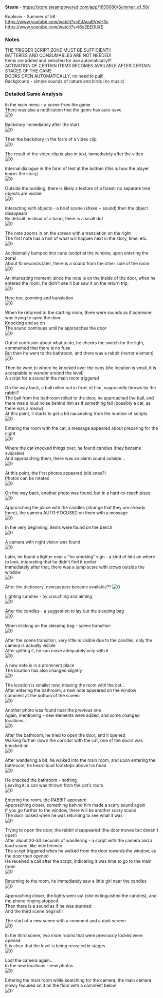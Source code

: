 __Steam__ - https://store.steampowered.com/app/1609080/Summer_of_58/

Kuplinov - Summer of 58  
https://www.youtube.com/watch?v=EJAuuBVwH3c  
https://www.youtube.com/watch?v=I6vEEEOtlXE

### Notes
THE TRIGGER SCRIPT ZONE MUST BE SUFFICIENT!!  
BATTERIES AND CONSUMABLES ARE NOT NEEDED!  
Items are added and selected for use automatically!!!  
ACTIVATION OF CERTAIN ITEMS BECOMES AVAILABLE AFTER CERTAIN STAGES OF THE GAME  
DOORS OPEN AUTOMATICALLY, no need to pull!  
Background - simple sounds of nature and birds (no music)

### Detailed Game Analysis

In the main menu - a scene from the game  
There was also a notification that the game has auto-save  
![0](img/image.png)

Backstory immediately after the start  
![0](img/image1.png)

Then the backstory in the form of a video clip  
![0](img/image2.png)

The result of the video clip is also in text, immediately after the video  
![0](img/image3.png)

Internal dialogue in the form of text at the bottom (this is how the player learns the story)  
![0](img/image4.png)

Outside the building, there is likely a texture of a forest; no separate tree objects are visible  
![0](img/image5.png)

Interacting with objects - a brief scene (shake + sound) then the object disappears  
By default, instead of a hand, there is a small dot  
![0](img/image6.png)

The note zooms in on the screen with a translation on the right  
The first note has a hint of what will happen next in the story, time, etc.  
![0](img/image7.png)

Accidentally bumped into cans (script at the window, upon entering the zone)  
About 10 seconds later, there is a sound from the other side of the room  
![0](img/image8.png)

An interesting moment: since the note is on the inside of the door, when he entered the room, he didn't see it but saw it on the return trip.  
![0](img/image9.png)

Here too, zooming and translation  
![0](img/image10.png)

When he returned to the starting room, there were sounds as if someone was trying to open the door  
Knocking and so on  
The sound continues until he approaches the door  
![0](img/image11.png)

Out of confusion about what to do, he checks the switch for the light, commented that there is no fuse  
But then he went to the bathroom, and there was a rabbit (horror element)  
![0](img/image12.png)

Then he went to where he knocked over the cans (the location is small, it is acceptable to wander around the level)  
A script for a sound in the main room triggered

On the way back, a ball rolled out in front of him, supposedly thrown by the rabbit?  
The ball from the bathroom rolled to the door, he approached the ball, and there was a loud noise behind him as if something fell (possibly a cat, as there was a meow)  
At this point, it starts to get a bit nauseating from the number of scripts  
![0](img/image13.png)

Entering the room with the cat, a message appeared about preparing for the night  
![0](img/image14.png)

Where the cat knocked things over, he found candles (they became available)  
And approaching them, there was an alarm sound outside...  
![0](img/image15.png)

At this point, the first photos appeared (old ones?)  
Photos can be rotated  
![0](img/image16.png)

On the way back, another photo was found, but in a hard-to-reach place  
![0](img/image17.png)

Approaching the place with the candles (strange that they are already there), the camera AUTO-FOCUSED on them with a message  
![0](img/image18.png)

In the very beginning, items were found on the bench  
![0](img/image19.png)

A camera with night vision was found  
![0](img/image20.png)

Later, he found a lighter near a "no smoking" sign - a kind of hint on where to look, interesting that he didn't find it earlier  
Immediately after that, there was a jump scare with crows outside the window  
![0](img/image21.png)

After the dictionary, newspapers became available??
![0](img/image22.png)

Lighting candles - by crouching and aiming  
![0](img/image23.png)

After the candles - a suggestion to lay out the sleeping bag  
![0](img/image24.png)

When clicking on the sleeping bag - scene transition  
![0](img/image25.png)

After the scene transition, very little is visible due to the candles, only the camera is actually visible  
After getting it, he can move adequately only with it  
![0](img/image26.png)

A new note is in a prominent place  
The location has also changed slightly  
![0](img/image27.png)

The location is smaller now, missing the room with the cat...  
After entering the bathroom, a new note appeared on the window  
comment at the bottom of the screen  
![0](img/image28.png)

Another photo was found near the previous one  
Again, mentioning - new elements were added, and some changed locations...  
![0](img/image29.png)

After the bathroom, he tried to open the door, and it opened  
Walking further down the corridor with the cat, one of the doors was knocked on  
![0](img/image30.png)

After wandering a bit, he walked into the main room, and upon entering the bathroom, he heard loud footsteps above his head  
![0](img/image31.png)

He checked the bathroom - nothing  
Leaving it, a can was thrown from the cat's room  
![0](img/image32.png)

Entering the room, the RABBIT appeared  
Approaching closer, something behind him made a scary sound again  
If you go further to the window, there will be another scary sound  
The door locked when he was returning to see what it was  
![0](img/image33.png)

Trying to open the door, the rabbit disappeared (the door moves but doesn't open)  
After about 20-30 seconds of wandering - a script with the camera and a loud sound, like interference  
The script triggered when he walked from the door towards the window, as the door then opened  
He received a call after the script, indicating it was time to go to the main room  
![0](img/image34.png)

Returning to the room, he immediately saw a little girl near the candles  
![0](img/image35.png)

Approaching closer, the lights went out (she extinguished the candles), and the phone ringing stopped  
Then there is a sound as if he was stunned  
And the third scene begins!!!

The start of a new scene with a comment and a dark screen  
![0](img/image36.png)

In the third scene, two more rooms that were previously locked were opened  
It is clear that the level is being revealed in stages  
![0](img/image37.png)

Lost the camera again...  
In the new locations - new photos  
![0](img/image38.png)

Entering the main room while searching for the camera, the main camera slowly focused on it on the floor with a comment below  
![0](img/image39.png) 
